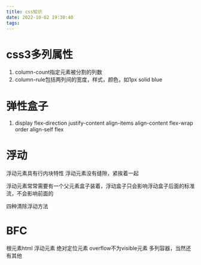 ```yaml
---
title: css知识
date: 2022-10-02 19:30:40
tags:
---
```


# css3多列属性

1.  column-count指定元素被分割的列数
2.  column-rule包括两列间的宽度，样式，颜色，如1px solid blue   

# 弹性盒子

1.  display    flex-direction    justify-content   align-items   align-content     flex-wrap      order   align-self    flex

# 浮动

浮动元素具有行内块特性  浮动元素没有缝隙，紧挨着一起

浮动元素常常需要有一个父元素盒子装着，浮动盒子只会影响浮动盒子后面的标准流，不会影响前面的

四种清除浮动方法

# BFC

根元素html        浮动元素    绝对定位元素       overflow不为visible元素   多列容器，当然还有其他